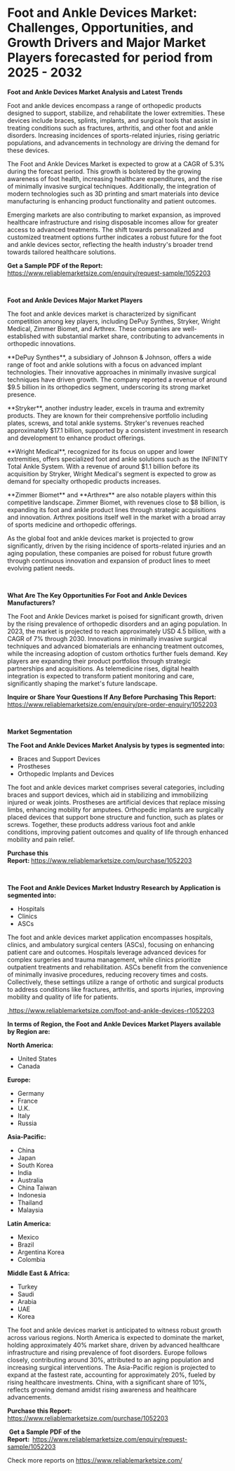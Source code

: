 <p><h1>Foot and Ankle Devices Market: Challenges, Opportunities, and Growth Drivers and Major Market Players forecasted for period from 2025 - 2032</h1></p><p><strong>Foot and Ankle Devices Market Analysis and Latest Trends</strong></p>
<p><p>Foot and ankle devices encompass a range of orthopedic products designed to support, stabilize, and rehabilitate the lower extremities. These devices include braces, splints, implants, and surgical tools that assist in treating conditions such as fractures, arthritis, and other foot and ankle disorders. Increasing incidences of sports-related injuries, rising geriatric populations, and advancements in technology are driving the demand for these devices.</p><p>The Foot and Ankle Devices Market is expected to grow at a CAGR of 5.3% during the forecast period. This growth is bolstered by the growing awareness of foot health, increasing healthcare expenditures, and the rise of minimally invasive surgical techniques. Additionally, the integration of modern technologies such as 3D printing and smart materials into device manufacturing is enhancing product functionality and patient outcomes. </p><p>Emerging markets are also contributing to market expansion, as improved healthcare infrastructure and rising disposable incomes allow for greater access to advanced treatments. The shift towards personalized and customized treatment options further indicates a robust future for the foot and ankle devices sector, reflecting the health industry's broader trend towards tailored healthcare solutions.</p></p>
<p><strong>Get a Sample PDF of the Report:&nbsp;</strong> <a href="https://www.reliablemarketsize.com/enquiry/request-sample/1052203?utm_campaign=2634&utm_medium=2&utm_source=Github&utm_content=ia&utm_term=03032025&utm_id=foot-and-ankle-devices">https://www.reliablemarketsize.com/enquiry/request-sample/1052203</a></p>
<p>&nbsp;</p>
<p><strong>Foot and Ankle Devices Major Market Players</strong></p>
<p><p>The foot and ankle devices market is characterized by significant competition among key players, including DePuy Synthes, Stryker, Wright Medical, Zimmer Biomet, and Arthrex. These companies are well-established with substantial market share, contributing to advancements in orthopedic innovations.</p><p>**DePuy Synthes**, a subsidiary of Johnson & Johnson, offers a wide range of foot and ankle solutions with a focus on advanced implant technologies. Their innovative approaches in minimally invasive surgical techniques have driven growth. The company reported a revenue of around $9.5 billion in its orthopedics segment, underscoring its strong market presence.</p><p>**Stryker**, another industry leader, excels in trauma and extremity products. They are known for their comprehensive portfolio including plates, screws, and total ankle systems. Stryker's revenues reached approximately $17.1 billion, supported by a consistent investment in research and development to enhance product offerings.</p><p>**Wright Medical**, recognized for its focus on upper and lower extremities, offers specialized foot and ankle solutions such as the INFINITY Total Ankle System. With a revenue of around $1.1 billion before its acquisition by Stryker, Wright Medical's segment is expected to grow as demand for specialty orthopedic products increases.</p><p>**Zimmer Biomet** and **Arthrex** are also notable players within this competitive landscape. Zimmer Biomet, with revenues close to $8 billion, is expanding its foot and ankle product lines through strategic acquisitions and innovation. Arthrex positions itself well in the market with a broad array of sports medicine and orthopedic offerings.</p><p>As the global foot and ankle devices market is projected to grow significantly, driven by the rising incidence of sports-related injuries and an aging population, these companies are poised for robust future growth through continuous innovation and expansion of product lines to meet evolving patient needs.</p></p>
<p>&nbsp;</p>
<p><strong>What Are The Key Opportunities For Foot and Ankle Devices Manufacturers?</strong></p>
<p><p>The Foot and Ankle Devices market is poised for significant growth, driven by the rising prevalence of orthopedic disorders and an aging population. In 2023, the market is projected to reach approximately USD 4.5 billion, with a CAGR of 7% through 2030. Innovations in minimally invasive surgical techniques and advanced biomaterials are enhancing treatment outcomes, while the increasing adoption of custom orthotics further fuels demand. Key players are expanding their product portfolios through strategic partnerships and acquisitions. As telemedicine rises, digital health integration is expected to transform patient monitoring and care, significantly shaping the market's future landscape.</p></p>
<p><strong>Inquire or Share Your Questions If Any Before Purchasing This Report:</strong> <a href="https://www.reliablemarketsize.com/enquiry/pre-order-enquiry/1052203?utm_campaign=2634&utm_medium=2&utm_source=Github&utm_content=ia&utm_term=03032025&utm_id=foot-and-ankle-devices">https://www.reliablemarketsize.com/enquiry/pre-order-enquiry/1052203</a></p>
<p>&nbsp;</p>
<p><strong>Market Segmentation</strong></p>
<p><strong>The Foot and Ankle Devices Market Analysis by types is segmented into:</strong></p>
<p><ul><li>Braces and Support Devices</li><li>Prostheses</li><li>Orthopedic Implants and Devices</li></ul></p>
<p><p>The foot and ankle devices market comprises several categories, including braces and support devices, which aid in stabilizing and immobilizing injured or weak joints. Prostheses are artificial devices that replace missing limbs, enhancing mobility for amputees. Orthopedic implants are surgically placed devices that support bone structure and function, such as plates or screws. Together, these products address various foot and ankle conditions, improving patient outcomes and quality of life through enhanced mobility and pain relief.</p></p>
<p><strong>Purchase this Report:&nbsp;</strong><a href="https://www.reliablemarketsize.com/purchase/1052203?utm_campaign=2634&utm_medium=2&utm_source=Github&utm_content=ia&utm_term=03032025&utm_id=foot-and-ankle-devices">https://www.reliablemarketsize.com/purchase/1052203</a></p>
<p>&nbsp;</p>
<p><strong>The Foot and Ankle Devices Market Industry Research by Application is segmented into:</strong></p>
<p><ul><li>Hospitals</li><li>Clinics</li><li>ASCs</li></ul></p>
<p><p>The foot and ankle devices market application encompasses hospitals, clinics, and ambulatory surgical centers (ASCs), focusing on enhancing patient care and outcomes. Hospitals leverage advanced devices for complex surgeries and trauma management, while clinics prioritize outpatient treatments and rehabilitation. ASCs benefit from the convenience of minimally invasive procedures, reducing recovery times and costs. Collectively, these settings utilize a range of orthotic and surgical products to address conditions like fractures, arthritis, and sports injuries, improving mobility and quality of life for patients.</p></p>
<p><a href="https://www.reliablemarketsize.com/foot-and-ankle-devices-r1052203?utm_campaign=2634&utm_medium=2&utm_source=Github&utm_content=ia&utm_term=03032025&utm_id=foot-and-ankle-devices">&nbsp;https://www.reliablemarketsize.com/foot-and-ankle-devices-r1052203</a></p>
<p><strong>In terms of Region, the Foot and Ankle Devices Market Players available by Region are:</strong></p>
<p>
    <p> <strong> North America: </strong>
        <ul>
            <li>United States</li>
            <li>Canada</li>
        </ul>
        </p> 
    <p> <strong> Europe: </strong>
        <ul>
            <li>Germany</li>
            <li>France</li>
            <li>U.K.</li>
            <li>Italy</li>
            <li>Russia</li>
        </ul>
        </p> 
    <p> <strong> Asia-Pacific: </strong>
        <ul>
            <li>China</li>
            <li>Japan</li>
            <li>South Korea</li>
            <li>India</li>
            <li>Australia</li>
            <li>China Taiwan</li>
            <li>Indonesia</li>
            <li>Thailand</li>
            <li>Malaysia</li>
        </ul>
        </p> 
    <p> <strong> Latin America: </strong>
        <ul>
            <li>Mexico</li>
            <li>Brazil</li>
            <li>Argentina Korea</li>
            <li>Colombia</li>
        </ul>
        </p> 
    <p> <strong> Middle East & Africa: </strong>
        <ul>
            <li>Turkey</li>
            <li>Saudi</li>
            <li>Arabia</li>
            <li>UAE</li>
            <li>Korea</li>
        </ul>
    </p>
    </p>
<p><p>The foot and ankle devices market is anticipated to witness robust growth across various regions. North America is expected to dominate the market, holding approximately 40% market share, driven by advanced healthcare infrastructure and rising prevalence of foot disorders. Europe follows closely, contributing around 30%, attributed to an aging population and increasing surgical interventions. The Asia-Pacific region is projected to expand at the fastest rate, accounting for approximately 20%, fueled by rising healthcare investments. China, with a significant share of 10%, reflects growing demand amidst rising awareness and healthcare advancements.</p></p>
<p><strong>Purchase this Report: </strong><a href="https://www.reliablemarketsize.com/purchase/1052203?utm_campaign=2634&utm_medium=2&utm_source=Github&utm_content=ia&utm_term=03032025&utm_id=foot-and-ankle-devices">https://www.reliablemarketsize.com/purchase/1052203</a></p>
<p>&nbsp;<strong>Get a Sample PDF of the Report:&nbsp;&nbsp;</strong><a href="https://www.reliablemarketsize.com/enquiry/request-sample/1052203?utm_campaign=2634&utm_medium=2&utm_source=Github&utm_content=ia&utm_term=03032025&utm_id=foot-and-ankle-devices">https://www.reliablemarketsize.com/enquiry/request-sample/1052203</a></p>
<p><strong></strong></p>
<p>Check more reports on <a href="https://www.reliablemarketsize.com/?utm_campaign=2634&utm_medium=2&utm_source=Github&utm_content=ia&utm_term=03032025&utm_id=foot-and-ankle-devices">https://www.reliablemarketsize.com/</a></p>